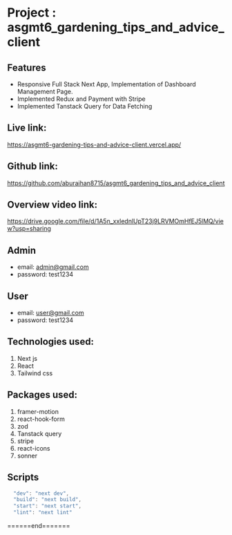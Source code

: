 # Project : asgmt6_gardening_tips_and_advice_client

## Features

- Responsive Full Stack Next App, Implementation of Dashboard Management Page.
- Implemented Redux and Payment with Stripe
- Implemented Tanstack Query for Data Fetching

## Live link:

https://asgmt6-gardening-tips-and-advice-client.vercel.app/

## Github link:

https://github.com/aburaihan8715/asgmt6_gardening_tips_and_advice_client

## Overview video link:

https://drive.google.com/file/d/1A5n_xxlednlUpT23j9LRVMOmHfEJ5lMQ/view?usp=sharing

## Admin

- email: admin@gmail.com
- password: test1234

## User

- email: user@gmail.com
- password: test1234

## Technologies used:

1. Next js
2. React
3. Tailwind css

## Packages used:

1. framer-motion
2. react-hook-form
3. zod
4. Tanstack query
5. stripe
6. react-icons
7. sonner

## Scripts

```js
  "dev": "next dev",
  "build": "next build",
  "start": "next start",
  "lint": "next lint"
```

<p>======end=======</p>
